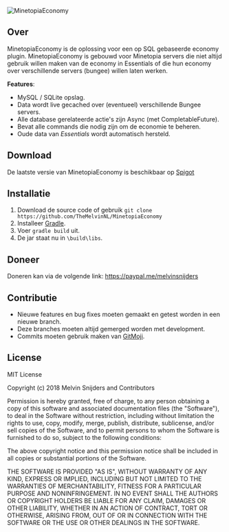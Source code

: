 ![MinetopiaEconomy](https://img.themelvin.nl/8kffg.png)

## Over
MinetopiaEconomy is de oplossing voor een op SQL gebaseerde economy plugin. MinetopiaEconomy is gebouwd voor Minetopia servers die niet altijd gebruik willen maken van de economy in Essentials of die hun economy over verschillende servers (bungee) willen laten werken.

__Features__:
* MySQL / SQLite opslag.
* Data wordt live gecached over (eventueel) verschillende Bungee servers.
* Alle database gerelateerde actie's zijn Async (met CompletableFuture).
* Bevat alle commands die nodig zijn om de economie te beheren.
* Oude data van *Essentials* wordt automatisch hersteld.

## Download
De laatste versie  van MinetopiaEconomy is beschikbaar op [Spigot](https://www.spigotmc.org/resources/minetopiaeconomy.53610/)

## Installatie
1. Download de source code of gebruik `git clone https://github.com/TheMelvinNL/MinetopiaEconomy`
2. Installeer [Gradle](https://gradle.org/).
3. Voer `gradle build` uit.
4. De jar staat nu in `\build\libs`.

## Doneer
Doneren kan via de volgende link: https://paypal.me/melvinsnijders

## Contributie
* Nieuwe features en bug fixes moeten gemaakt en getest worden in een nieuwe branch.
* Deze branches moeten altijd gemerged worden met development.
* Commits moeten gebruik maken van [GitMoji](https://gitmoji.carloscuesta.me/).

## License
MIT License

Copyright (c) 2018 Melvin Snijders and Contributors

Permission is hereby granted, free of charge, to any person obtaining a copy
of this software and associated documentation files (the "Software"), to deal
in the Software without restriction, including without limitation the rights
to use, copy, modify, merge, publish, distribute, sublicense, and/or sell
copies of the Software, and to permit persons to whom the Software is
furnished to do so, subject to the following conditions:

The above copyright notice and this permission notice shall be included in all
copies or substantial portions of the Software.

THE SOFTWARE IS PROVIDED "AS IS", WITHOUT WARRANTY OF ANY KIND, EXPRESS OR
IMPLIED, INCLUDING BUT NOT LIMITED TO THE WARRANTIES OF MERCHANTABILITY,
FITNESS FOR A PARTICULAR PURPOSE AND NONINFRINGEMENT. IN NO EVENT SHALL THE
AUTHORS OR COPYRIGHT HOLDERS BE LIABLE FOR ANY CLAIM, DAMAGES OR OTHER
LIABILITY, WHETHER IN AN ACTION OF CONTRACT, TORT OR OTHERWISE, ARISING FROM,
OUT OF OR IN CONNECTION WITH THE SOFTWARE OR THE USE OR OTHER DEALINGS IN THE
SOFTWARE.